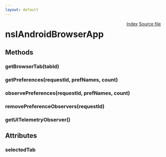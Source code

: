```yaml
---
layout: default
---
```

<div class='links' style='float:right'><a href="../index.html">Index</a>
<a href="http://dxr.mozilla.org/mozilla-central/source/widget/android/nsIAndroidBridge.idl">Source file</a>
</div>

# nsIAndroidBrowserApp #

## Methods ##

### getBrowserTab(tabId) ###

### getPreferences(requestId, prefNames, count) ###

### observePreferences(requestId, prefNames, count) ###

### removePreferenceObservers(requestId) ###

### getUITelemetryObserver() ###

## Attributes ##

### selectedTab ###
